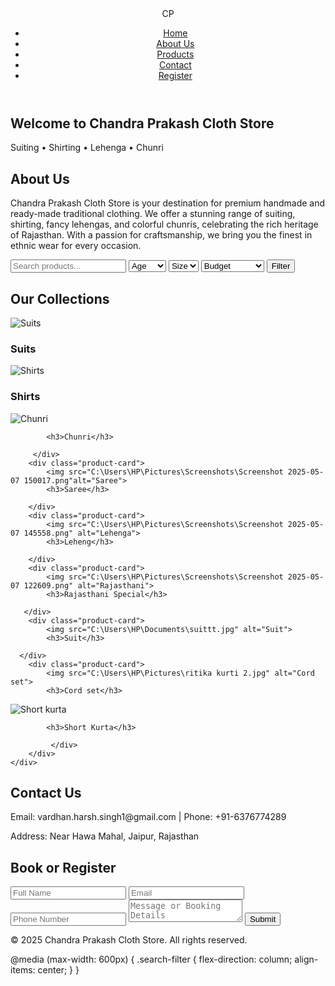 <!DOCTYPE html>
<html lang="en">
<head>
    <meta charset="UTF-8">
    <title>Chandra Prakash Cloth Store</title>
    <link rel="stylesheet" href="cp.css">
    <link href="https://fonts.googleapis.com/css2?family=Tangerine&family=Lato&display=swap" rel="stylesheet">
</head>
<body>

<header>
    <div class="logo">CP</div>
    <nav>
        <ul>
            <li><a href="#home">Home</a></li>
            <li><a href="#about">About Us</a></li>
            <li><a href="#products">Products</a></li>
            <li><a href="#contact">Contact</a></li>
            <li><a href="#register">Register</a></li>
        </ul>
    </nav>
</header>

<section id="home" class="hero">
    <h1>Welcome to Chandra Prakash Cloth Store</h1>
    <p>Suiting • Shirting • Lehenga • Chunri</p>
</section>

<section id="about" class="about">
    <h2>About Us</h2>
    <p>Chandra Prakash Cloth Store is your destination for premium handmade and ready-made traditional clothing. We offer a stunning range of suiting, shirting, fancy lehengas, and colorful chunris, celebrating the rich heritage of Rajasthan. With a passion for craftsmanship, we bring you the finest in ethnic wear for every occasion.</p>
</section>

<section class="search-filter">
    <input type="text" placeholder="Search products..." id="search">
    <select id="age">
        <option value="">Age</option>
        <option>Kids</option>
        <option>Teens</option>
        <option>Adults</option>
    </select>
    <select id="size">
        <option value="">Size</option>
        <option>S</option>
        <option>M</option>
        <option>L</option>
        <option>XL</option>
    </select>
    <select id="price">
        <option value="">Budget</option>
        <option>Under ₹500</option>
        <option>₹500-₹1000</option>
        <option>Above ₹1000</option>
    </select>
    <button>Filter</button>
</section>

<section id="products" class="products">
    <h2>Our Collections</h2>
    <div class="product-grid">
        <div class="product-card">
            <img src="C:\Users\HP\Pictures\Screenshots\Screenshot 2025-05-07 122731.png" alt="Suits">
            <h3>Suits</h3>
        </div>
        <div class="product-card">
            <img src="C:\Users\HP\Pictures\Screenshots\Screenshot 2025-05-07 140403.png" alt="Shirts">
            <h3>Shirts</h3>
            </div>
        <div class="product-card">
            <img src="C:\Users\HP\Pictures\Screenshots\Screenshot 2025-05-07 144324.png" alt="Chunri">
            
            <h3>Chunri</h3>

         </div>
        <div class="product-card">
            <img src="C:\Users\HP\Pictures\Screenshots\Screenshot 2025-05-07 150017.png"alt="Saree">
            <h3>Saree</h3>

        </div>
        <div class="product-card">
            <img src="C:\Users\HP\Pictures\Screenshots\Screenshot 2025-05-07 145558.png" alt="Lehenga">
            <h3>Leheng</h3>
               
        </div>
        <div class="product-card">
            <img src="C:\Users\HP\Pictures\Screenshots\Screenshot 2025-05-07 122609.png" alt="Rajasthani">
            <h3>Rajasthani Special</h3>
       
       </div>
        <div class="product-card">
            <img src="C:\Users\HP\Documents\suittt.jpg" alt="Suit">
            <h3>Suit</h3>
      
      </div>
        <div class="product-card">
            <img src="C:\Users\HP\Pictures\ritika kurti 2.jpg" alt="Cord set">
            <h3>Cord set</h3>
 </div>
        <div class="product-card">
            <img src="C:\Users\HP\Pictures\short kurta 2.jpg" alt="Short kurta">
            
            <h3>Short Kurta</h3>

             </div>
        </div>
    </div>
</section>

<section id="contact" class="contact">
    <h2>Contact Us</h2>
    <p>Email: vardhan.harsh.singh1@gmail.com | Phone: +91-6376774289</p>
    <p>Address: Near Hawa Mahal, Jaipur, Rajasthan</p>
</section>

<section id="register" class="register">
    <h2>Book or Register</h2>
    <form>
        <input type="text" placeholder="Full Name" required>
        <input type="email" placeholder="Email" required>
        <input type="tel" placeholder="Phone Number" required>
        <textarea placeholder="Message or Booking Details" required></textarea>
        <button type="submit">Submit</button>
    </form>
</section>

<footer>
    <p>&copy; 2025 Chandra Prakash Cloth Store. All rights reserved.</p>
</footer>

<script>
    document.querySelectorAll('nav a').forEach(anchor => {
        anchor.addEventListener('click', function(e) {
            e.preventDefault();
            document.querySelector(this.getAttribute('href')).scrollIntoView({
                behavior: 'smooth'
            });
        });
    });
</script>

</body>
</html>

   
  


 

@media (max-width: 600px) {
    .search-filter {
        flex-direction: column;
        align-items: center;
    }
}
